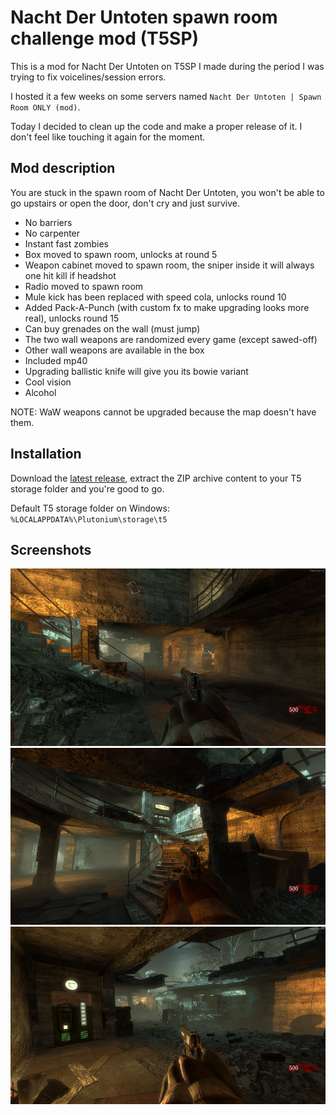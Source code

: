 # Nacht Der Untoten spawn room challenge mod (T5SP)

This is a mod for Nacht Der Untoten on T5SP I made during the period I was trying to fix voicelines/session errors.

I hosted it a few weeks on some servers named `Nacht Der Untoten | Spawn Room ONLY (mod)`.

Today I decided to clean up the code and make a proper release of it. I don't feel like touching it again for the moment.

## Mod description

You are stuck in the spawn room of Nacht Der Untoten, you won't be able to go upstairs or open the door, don't cry and just survive.
- No barriers
- No carpenter
- Instant fast zombies
- Box moved to spawn room, unlocks at round 5
- Weapon cabinet moved to spawn room, the sniper inside it will always one hit kill if headshot
- Radio moved to spawn room
- Mule kick has been replaced with speed cola, unlocks round 10
- Added Pack-A-Punch (with custom fx to make upgrading looks more real), unlocks round 15
- Can buy grenades on the wall (must jump)
- The two wall weapons are randomized every game (except sawed-off)
- Other wall weapons are available in the box
- Included mp40
- Upgrading ballistic knife will give you its bowie variant
- Cool vision
- Alcohol

NOTE: WaW weapons cannot be upgraded because the map doesn't have them.

## Installation

Download the [latest release](https://github.com/Nahelam/t5sp-nacht-srcm/releases/latest/), extract the ZIP archive content to your T5 storage folder and you're good to go.

Default T5 storage folder on Windows: `%LOCALAPPDATA%\Plutonium\storage\t5`


## Screenshots

![Screenshot 1](img1.png)
![Screenshot 2](img2.png)
![Screenshot 3](img3.png)
